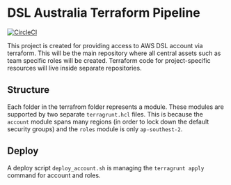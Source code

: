 # DSL Australia Terraform Pipeline

[![CircleCI](https://dl.circleci.com/status-badge/img/gh/twlabs/dsl-aus-terraform-pipeline/tree/main.svg?style=svg&circle-token=fee81a0dbfcdf8e234025c884ca3b80e3953c5e3)](https://dl.circleci.com/status-badge/redirect/gh/twlabs/dsl-aus-terraform-pipeline/tree/main)

This project is created for providing access to AWS DSL account via terraform.
This will be the main repository where all central assets such as team specific roles will be created.
Terraform code for project-specific resources will live inside separate repositories.

## Structure

Each folder in the terrafrom folder represents a module. 
These modules are supported by two separate `terragrunt.hcl` files. 
This is because the `account` module spans many regions (in order to lock down the default security groups) and the `roles` module is only `ap-southest-2`.

## Deploy
A deploy script `deploy_account.sh` is managing the `terragrunt apply` command for account and roles.
